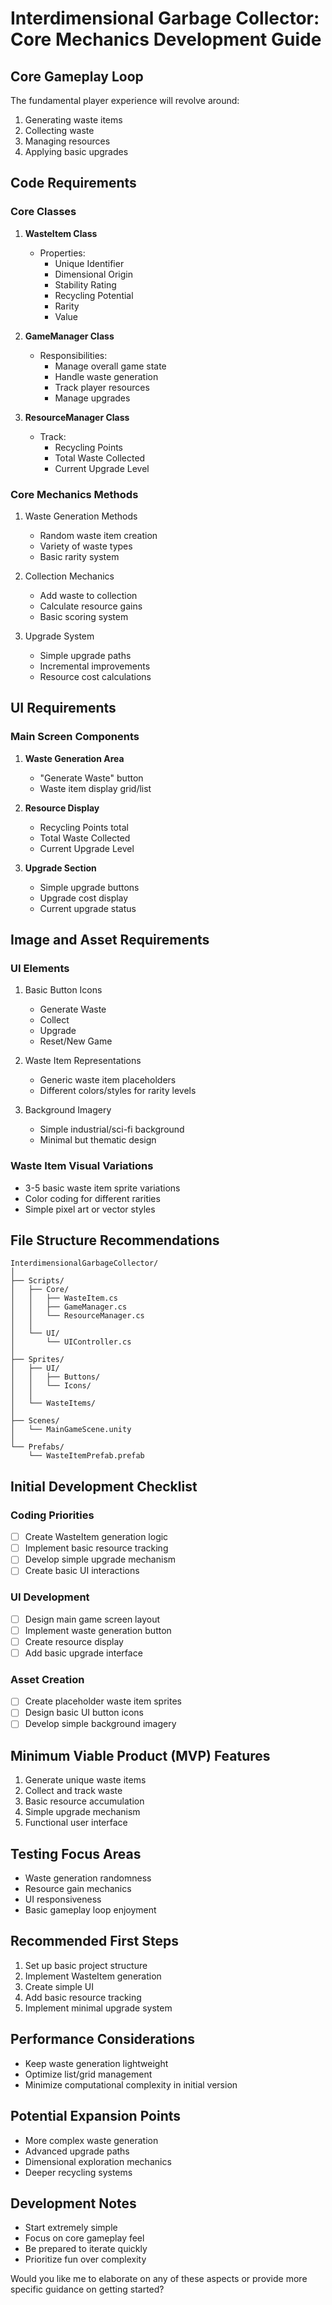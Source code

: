 # Interdimensional Garbage Collector: Core Mechanics Development Guide

## Core Gameplay Loop
The fundamental player experience will revolve around:
1. Generating waste items
2. Collecting waste
3. Managing resources
4. Applying basic upgrades

## Code Requirements

### Core Classes
1. **WasteItem Class**
   - Properties:
     * Unique Identifier
     * Dimensional Origin
     * Stability Rating
     * Recycling Potential
     * Rarity
     * Value

2. **GameManager Class**
   - Responsibilities:
     * Manage overall game state
     * Handle waste generation
     * Track player resources
     * Manage upgrades

3. **ResourceManager Class**
   - Track:
     * Recycling Points
     * Total Waste Collected
     * Current Upgrade Level

### Core Mechanics Methods
1. Waste Generation Methods
   - Random waste item creation
   - Variety of waste types
   - Basic rarity system

2. Collection Mechanics
   - Add waste to collection
   - Calculate resource gains
   - Basic scoring system

3. Upgrade System
   - Simple upgrade paths
   - Incremental improvements
   - Resource cost calculations

## UI Requirements

### Main Screen Components
1. **Waste Generation Area**
   - "Generate Waste" button
   - Waste item display grid/list

2. **Resource Display**
   - Recycling Points total
   - Total Waste Collected
   - Current Upgrade Level

3. **Upgrade Section**
   - Simple upgrade buttons
   - Upgrade cost display
   - Current upgrade status

## Image and Asset Requirements

### UI Elements
1. Basic Button Icons
   - Generate Waste
   - Collect
   - Upgrade
   - Reset/New Game

2. Waste Item Representations
   - Generic waste item placeholders
   - Different colors/styles for rarity levels

3. Background Imagery
   - Simple industrial/sci-fi background
   - Minimal but thematic design

### Waste Item Visual Variations
- 3-5 basic waste item sprite variations
- Color coding for different rarities
- Simple pixel art or vector styles

## File Structure Recommendations

```
InterdimensionalGarbageCollector/
│
├── Scripts/
│   ├── Core/
│   │   ├── WasteItem.cs
│   │   ├── GameManager.cs
│   │   └── ResourceManager.cs
│   │
│   └── UI/
│       └── UIController.cs
│
├── Sprites/
│   ├── UI/
│   │   ├── Buttons/
│   │   └── Icons/
│   │
│   └── WasteItems/
│
├── Scenes/
│   └── MainGameScene.unity
│
└── Prefabs/
    └── WasteItemPrefab.prefab
```

## Initial Development Checklist

### Coding Priorities
- [ ] Create WasteItem generation logic
- [ ] Implement basic resource tracking
- [ ] Develop simple upgrade mechanism
- [ ] Create basic UI interactions

### UI Development
- [ ] Design main game screen layout
- [ ] Implement waste generation button
- [ ] Create resource display
- [ ] Add basic upgrade interface

### Asset Creation
- [ ] Create placeholder waste item sprites
- [ ] Design basic UI button icons
- [ ] Develop simple background imagery

## Minimum Viable Product (MVP) Features
1. Generate unique waste items
2. Collect and track waste
3. Basic resource accumulation
4. Simple upgrade mechanism
5. Functional user interface

## Testing Focus Areas
- Waste generation randomness
- Resource gain mechanics
- UI responsiveness
- Basic gameplay loop enjoyment

## Recommended First Steps
1. Set up basic project structure
2. Implement WasteItem generation
3. Create simple UI
4. Add basic resource tracking
5. Implement minimal upgrade system

## Performance Considerations
- Keep waste generation lightweight
- Optimize list/grid management
- Minimize computational complexity in initial version

## Potential Expansion Points
- More complex waste generation
- Advanced upgrade paths
- Dimensional exploration mechanics
- Deeper recycling systems

## Development Notes
- Start extremely simple
- Focus on core gameplay feel
- Be prepared to iterate quickly
- Prioritize fun over complexity

Would you like me to elaborate on any of these aspects or provide more specific guidance on getting started?
